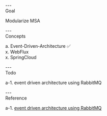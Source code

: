 ---\
Goal

Modularize MSA



---\
Concepts


a. Event-Driven-Architecture :white_check_mark:\
x. WebFlux\
x. SpringCloud



---\
Todo

a-1. event driven architecture using RabbitMQ

---\
Reference

a-1. [event driven architecture using RabbitMQ](https://github.com/galid1/after_event_driven_example)